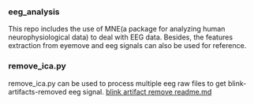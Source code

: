 ### eeg_analysis
This repo includes the use of MNE(a package for analyzing human neurophysiological data) to deal with EEG data. Besides, the features extraction from eyemove and eeg signals can also be used for reference.


### remove_ica.py
remove_ica.py can be used to process multiple eeg raw files to get blink-artifacts-removed eeg signal.
[blink artifact remove readme.md](https://github.com/zhouhy0903/eeg_analysis/blob/master/remove_blink/readme.md)
